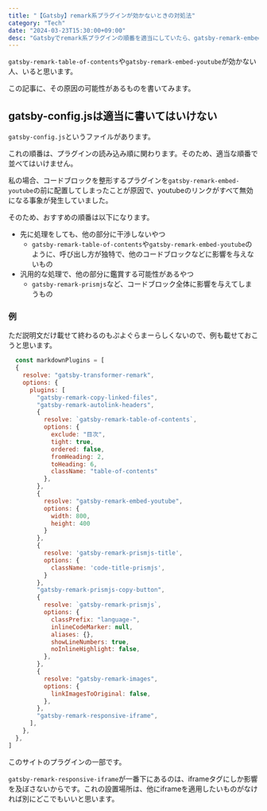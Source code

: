 ```yaml
---
title: "【Gatsby】remark系プラグインが効かないときの対処法"
category: "Tech"
date: "2024-03-23T15:30:00+09:00"
desc: "Gatsbyでremark系プラグインの順番を適当にしていたら、gatsby-remark-embed-youtubeが機能しなくなりました。解決方法を見つけるのは簡単だったので、以下で紹介します。"
---
```



`gatsby-remark-table-of-contents`や`gatsby-remark-embed-youtube`が効かない人、いると思います。

この記事に、その原因の可能性があるものを書いてみます。

## gatsby-config.jsは適当に書いてはいけない

`gatsby-config.js`というファイルがあります。

これの順番は、プラグインの読み込み順に関わります。そのため、適当な順番で並べてはいけません。

私の場合、コードブロックを整形するプラグインを`gatsby-remark-embed-youtube`の前に配置してしまったことが原因で、youtubeのリンクがすべて無効になる事象が発生していました。

そのため、おすすめの順番は以下になります。

- 先に処理をしても、他の部分に干渉しないやつ
  - `gatsby-remark-table-of-contents`や`gatsby-remark-embed-youtube`のように、呼び出し方が独特で、他のコードブロックなどに影響を与えないもの
- 汎用的な処理で、他の部分に鑑賞する可能性があるやつ
  - `gatsby-remark-prismjs`など、コードブロック全体に影響を与えてしまうもの

### 例

ただ説明文だけ載せて終わるのもぷよぐらまーらしくないので、例も載せておこうと思います。

```js:name=gatsby-config.js
  const markdownPlugins = [
  {
    resolve: "gatsby-transformer-remark",
    options: {
      plugins: [
        "gatsby-remark-copy-linked-files",
        "gatsby-remark-autolink-headers",
        {
          resolve: `gatsby-remark-table-of-contents`,
          options: {
            exclude: "目次",
            tight: true,
            ordered: false,
            fromHeading: 2,
            toHeading: 6,
            className: "table-of-contents"
          },
        },
        {
          resolve: "gatsby-remark-embed-youtube",
          options: {
            width: 800,
            height: 400
          }
        },
        {
          resolve: 'gatsby-remark-prismjs-title',
          options: {
            className: 'code-title-prismjs',
          }
        },
        "gatsby-remark-prismjs-copy-button",
        {
          resolve: `gatsby-remark-prismjs`,
          options: {
            classPrefix: "language-",
            inlineCodeMarker: null,
            aliases: {},
            showLineNumbers: true,
            noInlineHighlight: false,
          },
        },
        {
          resolve: "gatsby-remark-images",
          options: {
            linkImagesToOriginal: false,
          },
        },
        "gatsby-remark-responsive-iframe",
      ],
    },
  },
]
```

このサイトのプラグインの一部です。

`gatsby-remark-responsive-iframe`が一番下にあるのは、iframeタグにしか影響を及ぼさないからです。これの設置場所は、他にiframeを適用したいものがなければ別にどこでもいいと思います。